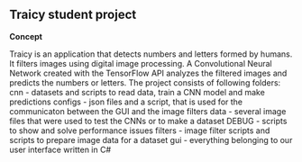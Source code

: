 ## Traicy student project

**Concept**

Traicy is an application that detects numbers and letters formed by humans. It filters images using digital image processing. A Convolutional Neural Network created with the TensorFlow API analyzes the filtered images and predicts the numbers or letters.
The project consists of following folders:
cnn     - datasets and scripts to read data, train a CNN model and make predictions
configs - json files and a script, that is used for the communicaton between the GUI and the image filters
data    - several image files that were used to test the CNNs or to make a dataset
DEBUG   - scripts to show and solve performance issues
filters - image filter scripts and scripts to prepare image data for a dataset
gui     - everything belonging to our user interface written in C#